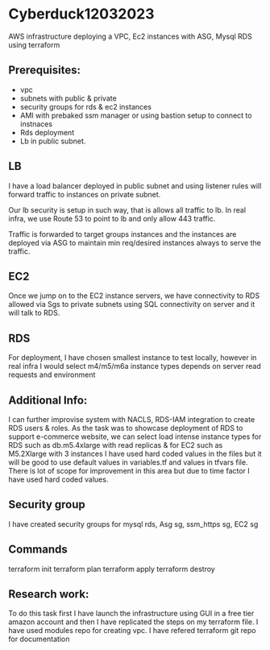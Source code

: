 # Cyberduck12032023
AWS infrastructure deploying a VPC, Ec2 instances with ASG, Mysql RDS using terraform

## Prerequisites:
- vpc
- subnets with public & private
- security groups for rds & ec2 instances
- AMI with prebaked ssm manager or using bastion setup to connect to instnaces
- Rds deployment
- Lb in public subnet.

## LB
I have a load balancer deployed in public subnet and using listener rules will forward traffic to instances on private subnet.

Our lb security is setup in such way, that is allows all traffic to lb. In real infra, we use Route 53 to point to lb and only allow 443 traffic. 

Traffic is forwarded to target groups instances and the instances are deployed via ASG to maintain min req/desired instances always to serve the traffic.

## EC2
Once we jump on to the EC2 instance servers, we have connectivity to RDS allowed via Sgs to private subnets using SQL connectivity on server and it will talk to RDS.

## RDS

For deployment, I have chosen smallest instance to test locally, however in real infra I would select m4/m5/m6a instance types depends on server read requests and environment

## Additional Info:

I can further improvise system with NACLS, RDS-IAM integration to create RDS users & roles. As the task was to showcase deployment of RDS to support e-commerce website, we can select load intense instance types for RDS such as db.m5.4xlarge with read replicas & for EC2 such as M5.2Xlarge with 3 instances
I have used hard coded values in the files but it will be good to use default values in variables.tf and values in tfvars file. There is lot of scope for improvement in this area but due to time factor I have used hard coded values.

## Security group

I have created security groups for mysql rds, Asg sg, ssm_https sg, EC2 sg

## Commands
terraform init
terraform plan
terraform apply 
terraform destroy

## Research work:
To do this task first I have launch the infrastructure using GUI in a free tier amazon account and then I have replicated the steps on my terraform file.
I have used modules repo for creating vpc. I have refered terraform git repo for documentation